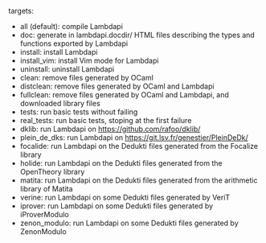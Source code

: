 targets:
- all (default): compile Lambdapi
- doc: generate in lambdapi.docdir/ HTML files describing the types and functions exported by Lambdapi
- install: install Lambdapi
- install_vim: install Vim mode for Lambdapi
- uninstall: uninstall Lambdapi
- clean: remove files generated by OCaml
- distclean: remove files generated by OCaml and Lambdapi
- fullclean: remove files generated by OCaml and Lambdapi, and downloaded library files
- tests: run basic tests without failing
- real_tests: run basic tests, stoping at the first failure
- dklib: run Lambdapi on https://github.com/rafoo/dklib/
- plein_de_dks: run Lambdapi on https://git.lsv.fr/genestier/PleinDeDk/
- focalide: run Lambdapi on the Dedukti files generated from the Focalize library
- holide: run Lambdapi on the Dedukti files generated from the OpenTheory library
- matita: run Lambdapi on the Dedukti files generated from the arithmetic library of Matita
- verine: run Lambdapi on some Dedukti files generated by VeriT
- iprover: run Lambdapi on some Dedukti files generated by iProverModulo
- zenon_modulo: run Lambdapi on some Dedukti files generated by ZenonModulo
